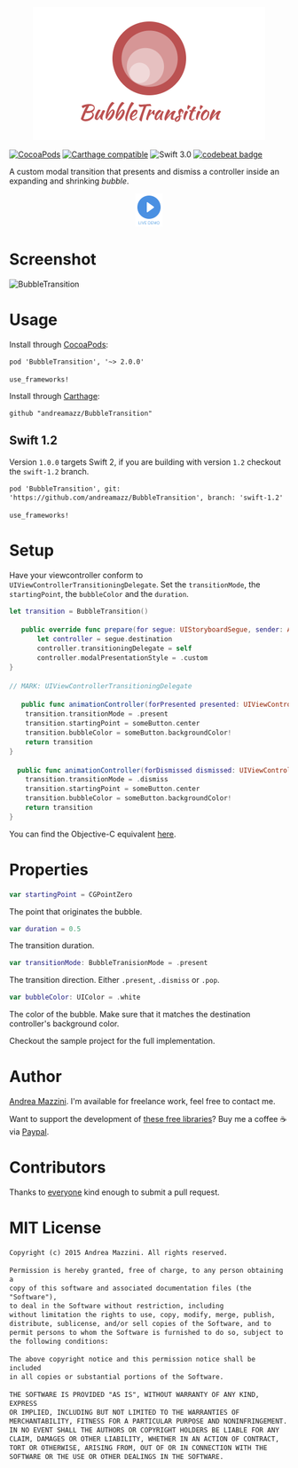 <p align="center">
  <img width="420" height="240" src="assets/logo.png"/>
</p>

[![CocoaPods](https://cocoapod-badges.herokuapp.com/v/BubbleTransition/badge.svg)](http://cocoapods.org/?q=bubbletransition)
[![Carthage compatible](https://img.shields.io/badge/Carthage-compatible-4BC51D.svg?style=flat)](https://github.com/Carthage/Carthage)
![Swift 3.0](https://img.shields.io/badge/swift-3.0-orange.svg)
[![codebeat badge](https://codebeat.co/badges/45635139-6294-4ac8-9f39-6f1d3b18dd23)](https://codebeat.co/projects/github-com-andreamazz-bubbletransition)

A custom modal transition that presents and dismiss a controller inside an expanding and shrinking _bubble_.

<p align="center">
  <a href='https://appetize.io/app/tck0418dftyfjxkqrfu34rwt44' alt='Live demo'>
    <img width="50" height="60" src="assets/demo.png"/>
  </a>
</p>

# Screenshot
![BubbleTransition](https://raw.githubusercontent.com/andreamazz/BubbleTransition/master/assets/screenshot.gif)

# Usage
Install through [CocoaPods](http://cocoapods.org):
```
pod 'BubbleTransition', '~> 2.0.0'

use_frameworks!
```
Install through [Carthage](https://github.com/Carthage/Carthage):
```
github "andreamazz/BubbleTransition"
```

## Swift 1.2
Version `1.0.0` targets Swift 2, if you are building with version `1.2` checkout the `swift-1.2` branch.
```
pod 'BubbleTransition', git: 'https://github.com/andreamazz/BubbleTransition', branch: 'swift-1.2'

use_frameworks!
```

# Setup
Have your viewcontroller conform to `UIViewControllerTransitioningDelegate`. Set the `transitionMode`, the `startingPoint`, the `bubbleColor` and the `duration`.
```swift
let transition = BubbleTransition()

   public override func prepare(for segue: UIStoryboardSegue, sender: Any?) {
       let controller = segue.destination
       controller.transitioningDelegate = self
       controller.modalPresentationStyle = .custom
}

// MARK: UIViewControllerTransitioningDelegate

   public func animationController(forPresented presented: UIViewController, presenting: UIViewController, source: UIViewController) -> UIViewControllerAnimatedTransitioning? {
    transition.transitionMode = .present
    transition.startingPoint = someButton.center
    transition.bubbleColor = someButton.backgroundColor!
    return transition
}

  public func animationController(forDismissed dismissed: UIViewController) -> UIViewControllerAnimatedTransitioning? {
    transition.transitionMode = .dismiss
    transition.startingPoint = someButton.center
    transition.bubbleColor = someButton.backgroundColor!
    return transition
}
```

You can find the Objective-C equivalent [here](https://gist.github.com/andreamazz/9b0d6c7db065555ec0d7).

# Properties
```swift
var startingPoint = CGPointZero
```
The point that originates the bubble.

```swift
var duration = 0.5
```
The transition duration.

```swift
var transitionMode: BubbleTranisionMode = .present
```
The transition direction. Either `.present`, `.dismiss` or `.pop`.

```swift
var bubbleColor: UIColor = .white
```
The color of the bubble. Make sure that it matches the destination controller's background color.  

Checkout the sample project for the full implementation.

# Author
[Andrea Mazzini](https://twitter.com/theandreamazz). I'm available for freelance work, feel free to contact me.

Want to support the development of [these free libraries](https://cocoapods.org/owners/734)? Buy me a coffee ☕️ via [Paypal](https://www.paypal.me/andreamazzini).  

# Contributors
Thanks to [everyone](https://github.com/andreamazz/BubbleTransition/graphs/contributors) kind enough to submit a pull request.

# MIT License

	Copyright (c) 2015 Andrea Mazzini. All rights reserved.

	Permission is hereby granted, free of charge, to any person obtaining a
	copy of this software and associated documentation files (the "Software"),
	to deal in the Software without restriction, including
	without limitation the rights to use, copy, modify, merge, publish,
	distribute, sublicense, and/or sell copies of the Software, and to
	permit persons to whom the Software is furnished to do so, subject to
	the following conditions:

	The above copyright notice and this permission notice shall be included
	in all copies or substantial portions of the Software.

	THE SOFTWARE IS PROVIDED "AS IS", WITHOUT WARRANTY OF ANY KIND, EXPRESS
	OR IMPLIED, INCLUDING BUT NOT LIMITED TO THE WARRANTIES OF
	MERCHANTABILITY, FITNESS FOR A PARTICULAR PURPOSE AND NONINFRINGEMENT.
	IN NO EVENT SHALL THE AUTHORS OR COPYRIGHT HOLDERS BE LIABLE FOR ANY
	CLAIM, DAMAGES OR OTHER LIABILITY, WHETHER IN AN ACTION OF CONTRACT,
	TORT OR OTHERWISE, ARISING FROM, OUT OF OR IN CONNECTION WITH THE
	SOFTWARE OR THE USE OR OTHER DEALINGS IN THE SOFTWARE.
